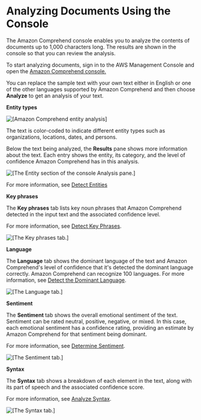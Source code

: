 # Analyzing Documents Using the Console<a name="get-started-console-analysis"></a>

The Amazon Comprehend console enables you to analyze the contents of documents up to 1,000 characters long\. The results are shown in the console so that you can review the analysis\.

To start analyzing documents, sign in to the AWS Management Console and open the [Amazon Comprehend console\.](https://console.aws.amazon.com/comprehend/home?region=us-east-1#api-explorer:)

You can replace the sample text with your own text either in English or one of the other languages supported by Amazon Comprehend and then choose **Analyze** to get an analysis of your text\.

**Entity types**

![\[Amazon Comprehend entity analysis\]](http://docs.aws.amazon.com/comprehend/latest/dg/images/gs-image-10.png)

The text is color\-coded to indicate different entity types such as organizations, locations, dates, and persons\.

Below the text being analyzed, the **Results** pane shows more information about the text\. Each entry shows the entity, its category, and the level of confidence Amazon Comprehend has in this analysis\. 

![\[The Entity section of the console Analysis pane.\]](http://docs.aws.amazon.com/comprehend/latest/dg/images/gs-image-20.png)

For more information, see [Detect Entities](how-entities.md)

**Key phrases**

The **Key phrases** tab lists key noun phrases that Amazon Comprehend detected in the input text and the associated confidence level\. 

For more information, see [Detect Key Phrases](how-key-phrases.md)\.

![\[The Key phrases tab.\]](http://docs.aws.amazon.com/comprehend/latest/dg/images/gs-image-30.png)

**Language**

The **Language** tab shows the dominant language of the text and Amazon Comprehend's level of confidence that it's detected the dominant language correctly\. Amazon Comprehend can recognize 100 languages\. For more information, see [Detect the Dominant Language](how-languages.md)\.

![\[The Language tab.\]](http://docs.aws.amazon.com/comprehend/latest/dg/images/gs-image-40.png)

**Sentiment**

The **Sentiment** tab shows the overall emotional sentiment of the text\. Sentiment can be rated neutral, positive, negative, or mixed\. In this case, each emotional sentiment has a confidence rating, providing an estimate by Amazon Comprehend for that sentiment being dominant\.

For more information, see [Determine Sentiment](how-sentiment.md)\.

![\[The Sentiment tab.\]](http://docs.aws.amazon.com/comprehend/latest/dg/images/gs-image-50.png)

**Syntax**

The **Syntax** tab shows a breakdown of each element in the text, along with its part of speech and the associated confidence score\.

For more information, see [Analyze Syntax](how-syntax.md)\.

![\[The Syntax tab.\]](http://docs.aws.amazon.com/comprehend/latest/dg/images/gs-image-70.png)